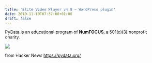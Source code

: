 ```yaml
---
title: 'Elite Video Player v4.8 – WordPress plugin'
date: 2019-11-10T07:37:00+01:00
draft: false
---
```


PyData is an educational program of **NumFOCUS**, a 501(c)(3) nonprofit charity.

[![](https://pydata.org/wp-content/uploads/2017/07/NumFocus_LRG-300x100.png)](https://numfocus.org/)

  
  
from Hacker News https://pydata.org/
